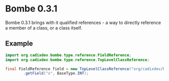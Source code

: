 Bombe 0.3.1
===========

Bombe 0.3.1 brings with it qualified references - a way to directly reference a member of
a class, or a class itself.

## Example

```java
import org.cadixdev.bombe.type.reference.FieldReference;
import org.cadixdev.bombe.type.reference.TopLevelClassReference;

final FieldReference field = new TopLevelClassReference("org/cadixdev/Demo")
        .getField("x", BaseType.INT);
```
